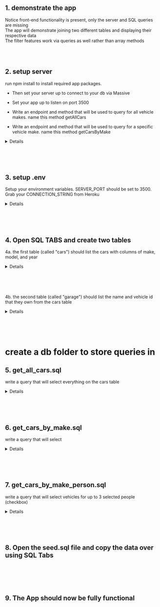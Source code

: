 ## 1.  demonstrate the app
Notice front-end functionality is present, only the server and SQL queries are missing
<br/> The app will demonstrate joining two different tables and displaying their respective data
<br/> The filter features work via queries as well rather than array methods
<br/>
<br/>
<br/>
<br/>

## 2.  setup server
run npm install to install required app packages. 

* Then set your server up to connect to your db via Massive
* Set your app up to listen on port 3500

* Write an endpoint and method that will be used to query for all vehicle makes. name this method getAllCars
* Write an endpoint and method that will be used to query for a specific vehicle make. name this method getCarsByMake
<details closed>

```js
require('dotenv').config()
const express = require('express')
const massive = require('massive')
const dbCtrl = require('./controller/dbCtrl')

const { SERVER_PORT, CONNECTION_STRING } = process.env
const { getAllCars, getCarsByMake, getCarsByModel, getCarsByYear } = dbCtrl

const app = express()

app.use(express.json())

//ENDPOINTS
app.get('/api/cars', getAllCars)
app.get('/api/make', getCarsByMake )


massive({
    connectionString: CONNECTION_STRING,
    ssl: {rejectUnauthorized: false}
}).then((db)=>{
    app.set("db", db)
    app.listen(SERVER_PORT, console.log(`DB set and app listening on port ${SERVER_PORT}`))
}).catch(err=>console.log(err))
```

</details>
<br/>
<br/>
<br/>
<br/>

## 3.  setup .env
Setup your environment variables. SERVER_PORT should be set to 3500. Grab your CONNECTION_STRING from Heroku
<details closed>

```js
SERVER_PORT = 3500
CONNECTION_STRING = 'your connection string'
```

</details >
<br/>
<br/>
<br/>
<br/>


## 4. Open SQL TABS and create two tables

4a. the first table (called "cars") should list the cars with columns of make, model, and year
<details closed>

```SQL
CREATE TABLE cars(
    id SERIAL PRIMARY KEY,
    make VARCHAR(50),
    model VARCHAR(500),
    year INTEGER
);
```
</details>
<br/>
<br/>
<br/>
<br/>

 4b. the second table (called "garage") should list the name and vehicle id that they own from the cars table

<details closed>

```SQL
CREATE TABLE garage(
    id SERIAL PRIMARY KEY,
    name VARCHAR(50),
    vehicle INTEGER
);
```

</details>

<br/>
<br/>
<br/>
<br/>

# create a db folder to store queries in


 ## 5. get_all_cars.sql

write a query that will select everything on the cars table

<details closed>

```SQL
SELECT * FROM cars
```

</details>

<br/>
<br/>
<br/>
<br/>


## 6. get_cars_by_make.sql
write a query that will select 

<details closed>

```SQL
SELECT g.name, c.make, c.model, c.year, g.vehicle, c.id
FROM garage g
JOIN cars c ON g.vehicle = c.id
WHERE make = $1
```

</details>

<br/>
<br/>
<br/>
<br/>


## 7. get_cars_by_make_person.sql
write a query that will select vehicles for up to 3 selected people (checkbox)

<details closed>

```SQL
SELECT g.name, c.make, c.model, c.year, g.vehicle, c.id
FROM garage g
JOIN cars c ON g.vehicle = c.id
WHERE make = $1
AND name = $2
OR make = $1
AND name = $3
OR make = $1
AND name = $4
```

</details>

<br/>
<br/>
<br/>
<br/>


## 8. Open the seed.sql file and copy the data over using SQL Tabs

<br/>
<br/>
<br/>
<br/>


## 9. The App should now be fully functional